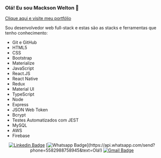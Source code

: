 ### Olá! Eu sou Mackson Welton 👋

[Clique aqui e visite meu portfólio](https://macksonwelton.vercel.app)

Sou desenvolvedor web full-stack e estas são as stacks e ferramentas que tenho conhecimento:

- Git e GitHub
- HTML5
- CSS
- Bootstrap
- Materialize
- JavaScript
- React.JS
- React Native
- Redux
- Material UI
- TypeScript
- Node
- Express
- JSON Web Token
- Bcrypt
- Testes Automatizados com JEST
- MySQL
- AWS
- Firebase

<div align="center">

[![Linkedin Badge](https://img.shields.io/badge/-LinkedIn-blue?style=flat-square&logo=Linkedin&logoColor=white&link=https://www.linkedin.com/in/macksonwelton)](https://www.linkedin.com/in/macksonwelton)
[![Whatsapp Badge](https://img.shields.io/badge/-Whatsapp-4CA143?style=flat-square&labelColor=4CA143&logo=whatsapp&logoColor=white&link=https://api.whatsapp.com/send?phone=5582988758945&text=Olá!)](https://api.whatsapp.com/send?phone=5582988758945&text=Olá!)
[![Gmail Badge](https://img.shields.io/badge/-Gmail-c14438?style=flat-square&logo=Gmail&logoColor=white&link=mailto:mackson.weltonm@gmail.com)](mailto:mackson.welton@gmail.com)

</div>
